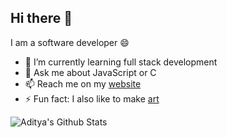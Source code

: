 ## Hi there 👋

I am a software developer 😄

- 🌱 I’m currently learning full stack development
- 💬 Ask me about JavaScript or C
- 📫 Reach me on my [website](https://www.adityaazad.com/)
- ⚡ Fun fact: I also like to make [art](https://www.instagram.com/_aditya_azad_/)

<img align="left" alt="Aditya's Github Stats" src="https://github-readme-stats.vercel.app/api?username=aditya-azad&show_icons=true&hide_border=true" />
